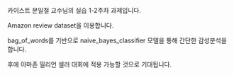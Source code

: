 카이스트 문일철 교수님의 실습 1-2주차 과제입니다.

Amazon review dataset을 이용합니다.

bag_of_words를 기반으로 naive_bayes_classifier 모델을 통해 간단한 감성분석을 합니다.

후에 아마존 밀리언 셀러 대회에 적용 가능할 것으로 기대됩니다.


